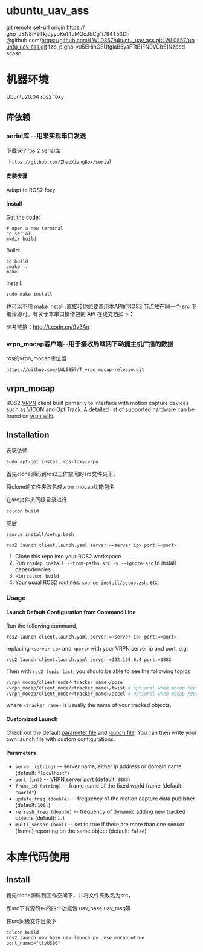 # ubuntu_uav_ass
git remote set-url origin https:// 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
@github.com/https://github.com/LWL0857/ubuntu_uav_ass.gitLWL0857/ubuntu_uav_ass.git
fzp_p  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
scasc

# 机器环境

Ubuntu20.04 ros2 foxy

## 库依赖

### serial库 --用来实现串口发送

下载这个ros 2  serial库

```
 https://github.com/ZhaoXiangBox/serial
```

#### 安装步骤

Adapt to ROS2 foxy.

#### Install

Get the code:

    # open a new terminal 
    cd serial
    mkdir build

Build:

    cd build
    cmake ..
    make

Install:

    sudo make install

也可以不用 make install ,直接和你想要调用本API的ROS2 节点放在同一个 src 下编译即可。有关于本串口操作包的 API 在线文档如下：

参考链接：http://t.csdn.cn/9y3An

### vrpn_mocap客户端--用于接收局域网下动捕主机广播的数据

ros的vrpn_mocap库位置

```
https://github.com/LWL0857/T_vrpn_mocap-release.git
```

## vrpn\_mocap

ROS2 [VRPN](https://github.com/vrpn/vrpn) client built pirmarily to interface
with motion capture devices such as VICON and OptiTrack. A detailed list of
supported hardware can be found on
[vrpn wiki](https://github.com/vrpn/vrpn/wiki/Available-hardware-devices).

## Installation

安装依赖

```
sudo apt-get install ros-foxy-vrpn
```

首先clone源码到ros2工作空间的src文件夹下，

将clone的文件夹改名成vrpn_mocap功能包名

在src文件夹同级目录进行

```
colcon build
```

然后

```
source install/setup.bash
```

```
ros2 launch client.launch.yaml server:=<server ip> port:=<port>
```



1. Clone this repo into your ROS2 workspace
2. Run `rosdep install --from-paths src -y --ignore-src` to install dependencies
3. Run `colcon build`
4. Your usual ROS2 routines: `source install/setup.zsh`, etc.

### Usage

#### Launch Default Configuration from Command Line

Run the following command,

```bash
ros2 launch client.launch.yaml server:=<server ip> port:=<port>
```

replacing `<server ip>` and `<port>` with your VRPN server ip and port, e.g.

```bash
ros2 launch client.launch.yaml server:=192.168.0.4 port:=3883
```

Then with `ros2 topic list`, you should be able to see the following topics

```bash
/vrpn_mocap/client_node/<tracker_name>/pose
/vrpn_mocap/client_node/<tracker_name>/twist # optional when mocap reports velocity data
/vrpn_mocap/client_node/<tracker_name>/accel # optional when mocap reports acceleration data
```

where `<tracker_name>` is usually the name of your tracked objects.

#### Customized Launch

Check out the default [parameter file](config/client.yaml) and
[launch file](launch/client.launch.yaml). You can then write your own launch
file with custom configurations.

#### Parameters

- `server (string)` -- server name, either ip address or domain name (default: `"localhost"`)
- `port (int)` -- VRPN server port (default: `3883`)
- `frame_id (string)` -- frame name of the fixed world frame (default: `"world"`)
- `update_freq (double)` -- frequency of the motion capture data publisher (default: `100.`)
- `refresh_freq (double)` -- frequency of dynamic adding new tracked objects (default: `1.`)
- `multi_sensor (bool)` -- set to true if there are more than one sensor (frame) reporting on
  the same object (default: `false`)

# 本库代码使用

## Install

首先clone源码到工作空间下，并将文件夹改名为src，

即src下有源码中的四个功能包 uav_base uav_msg等

在src同级文件目录下

```
colcon build
ros2 launch uav_base uav.launch.py  use_mocap:=true port_name:="ttyUSB0"
```









